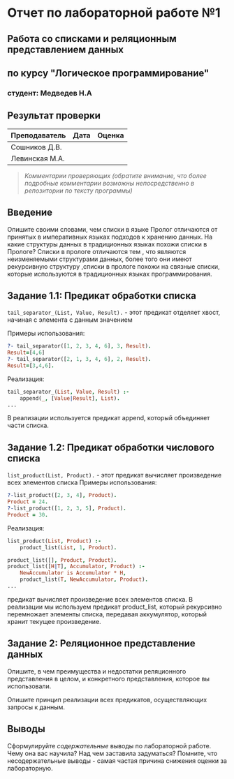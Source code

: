 # Отчет по лабораторной работе №1
## Работа со списками и реляционным представлением данных
## по курсу "Логическое программирование"

### студент: Медведев Н.А

## Результат проверки

| Преподаватель     | Дата         |  Оценка       |
|-------------------|--------------|---------------|
| Сошников Д.В. |              |               |
| Левинская М.А.|              |               |

> *Комментарии проверяющих (обратите внимание, что более подробные комментарии возможны непосредственно в репозитории по тексту программы)*


## Введение

Опишите своими словами, чем списки в языке Пролог отличаются от принятых в императивных языках подходов к хранению данных. На какие структуры
данных в традиционных языках похожи списки в Прологе?
Списки в прологе отличаются тем , что являются неизменяемыми структурами данных, более того они имеют рекурсивную структуру ,cписки в прологе похожи на связные списки, которые используются в традиционных языках программирования.

## Задание 1.1: Предикат обработки списка

`tail_separator_(List, Value, Result).` - этот предикат отделяет хвост, начиная с элемента с данным значением

Примеры использования:
```prolog
?- tail_separator([1, 2, 3, 4, 6], 3, Result).
Result=[4,6]
?- tail_separator([2, 1, 3, 4, 6], 2, Result).
Result=[3,4,6].
```

Реализация:
```prolog
tail_separator_(List, Value, Result) :- 
    append(_, [Value|Result], List).
...
```

В  реализации используется предикат append, который объединяет части списка.


## Задание 1.2: Предикат обработки числового списка
`list_product(List, Product).` - этот предикат вычисляет произведение всех элементов списка
Примеры использования:
```prolog
?-list_product([2, 3, 4], Product). 
Product = 24.
?-list_product([1, 2, 3, 5], Product). 
Product = 30.
```

Реализация:
```prolog
list_product(List, Product) :-
    product_list(List, 1, Product).

product_list([], Product, Product).
product_list([H|T], Accumulator, Product) :-
    NewAccumulator is Accumulator * H,
    product_list(T, NewAccumulator, Product).
...
```
предикат  вычисляет произведение всех элементов списка. В  реализации мы используем предикат product_list, который рекурсивно перемножает элементы списка, передавая аккумулятор, который хранит текущее произведение. 
## Задание 2: Реляционное представление данных

Опишите, в чем преимущества и недостатки реляционного представления в целом, и конкретного представления, которое вы использовали.

Опишите принцип реализации всех предикатов, осуществляющих запросы к данным.

## Выводы

Сформулируйте *содержательные* выводы по лабораторной работе. Чему она вас научила? Над чем заставила задуматься? Помните, что несодержательные выводы -
самая частая причина снижения оценки за лабораторную.




